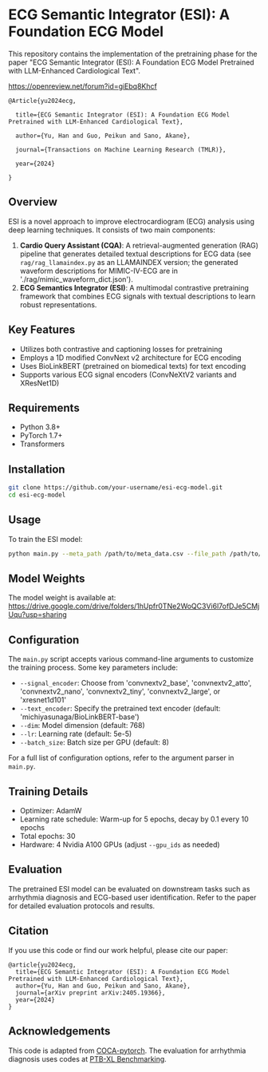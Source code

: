 # ECG Semantic Integrator (ESI): A Foundation ECG Model

This repository contains the implementation of the pretraining phase for the paper "ECG Semantic Integrator (ESI): A Foundation ECG Model Pretrained with LLM-Enhanced Cardiological Text".

https://openreview.net/forum?id=giEbq8Khcf

```
@Article{yu2024ecg,

  title={ECG Semantic Integrator (ESI): A Foundation ECG Model Pretrained with LLM-Enhanced Cardiological Text},

  author={Yu, Han and Guo, Peikun and Sano, Akane},
  
  journal={Transactions on Machine Learning Research (TMLR)},
  
  year={2024}

}
```

## Overview

ESI is a novel approach to improve electrocardiogram (ECG) analysis using deep learning techniques. It consists of two main components:

1. **Cardio Query Assistant (CQA)**: A retrieval-augmented generation (RAG) pipeline that generates detailed textual descriptions for ECG data (see `rag/rag_llamaindex.py` as an LLAMAINDEX version; the generated waveform descriptions for MIMIC-IV-ECG are in './rag/mimic_waveform_dict.json').
2. **ECG Semantics Integrator (ESI)**: A multimodal contrastive pretraining framework that combines ECG signals with textual descriptions to learn robust representations.

## Key Features

- Utilizes both contrastive and captioning losses for pretraining
- Employs a 1D modified ConvNext v2 architecture for ECG encoding
- Uses BioLinkBERT (pretrained on biomedical texts) for text encoding
- Supports various ECG signal encoders (ConvNeXtV2 variants and XResNet1D)

## Requirements

- Python 3.8+
- PyTorch 1.7+
- Transformers

## Installation

```bash
git clone https://github.com/your-username/esi-ecg-model.git
cd esi-ecg-model
```

## Usage

To train the ESI model:

```bash
python main.py --meta_path /path/to/meta_data.csv --file_path /path/to/ecg/files --batch_size 48 --epochs 50 --signal_encoder convnextv2_base --text_encoder michiyasunaga/BioLinkBERT-base
```

## Model Weights

The model weight is available at: https://drive.google.com/drive/folders/1hUpfr0TNe2WoQC3Vi6l7ofDJe5CMjUqu?usp=sharing

## Configuration

The `main.py` script accepts various command-line arguments to customize the training process. Some key parameters include:

- `--signal_encoder`: Choose from 'convnextv2_base', 'convnextv2_atto', 'convnextv2_nano', 'convnextv2_tiny', 'convnextv2_large', or 'xresnet1d101'
- `--text_encoder`: Specify the pretrained text encoder (default: 'michiyasunaga/BioLinkBERT-base')
- `--dim`: Model dimension (default: 768)
- `--lr`: Learning rate (default: 5e-5)
- `--batch_size`: Batch size per GPU (default: 8)

For a full list of configuration options, refer to the argument parser in `main.py`.

## Training Details

- Optimizer: AdamW
- Learning rate schedule: Warm-up for 5 epochs, decay by 0.1 every 10 epochs
- Total epochs: 30
- Hardware: 4 Nvidia A100 GPUs (adjust `--gpu_ids` as needed)

## Evaluation

The pretrained ESI model can be evaluated on downstream tasks such as arrhythmia diagnosis and ECG-based user identification. Refer to the paper for detailed evaluation protocols and results.

## Citation

If you use this code or find our work helpful, please cite our paper:

```
@article{yu2024ecg,
  title={ECG Semantic Integrator (ESI): A Foundation ECG Model Pretrained with LLM-Enhanced Cardiological Text},
  author={Yu, Han and Guo, Peikun and Sano, Akane},
  journal={arXiv preprint arXiv:2405.19366},
  year={2024}
}
```

## Acknowledgements
This code is adapted from [COCA-pytorch](https://github.com/lucidrains/coca-pytorch).
The evaluation for arrhythmia diagnosis uses codes at [PTB-XL Benchmarking](https://github.com/helme/ecg_ptbxl_benchmarking).

